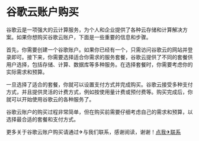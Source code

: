 # 谷歌云账户购买

谷歌云是一项强大的云计算服务，为个人和企业提供了各种云存储和计算解决方案。如果你想购买谷歌云账户，下面是一些重要的信息和步骤。

首先，你需要创建一个谷歌账户。如果你已经有一个，只需访问谷歌云的网站并登录即可。接下来，你需要选择适合你需求的服务套餐，谷歌云提供了不同的套餐供用户选择，包括存储、计算、数据库等多种服务。在选择套餐时，你需要考虑你的实际需求和预算。

一旦选择了适合的套餐，你就可以设置支付方式并完成购买。谷歌云接受多种支付方式，并且提供灵活的计费方式，例如按使用量计费或预付费等。购买完成后，你就可以开始使用谷歌云的各种服务了。

谷歌云账户的购买过程非常简单，但在购买前需要仔细考虑自己的需求和预算，以选择最合适的套餐和支付方式。

更多关于谷歌云账户购买请通过✈与我们联系，感谢阅读，谢谢！[点我✈联系](https://a.k02.cc)
